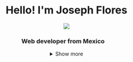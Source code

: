 <h1 align="center">Hello! I'm Joseph Flores</h1>

<p align="center">
  <img align="center" src="https://i.imgur.com/Zvn8FeB.gif"></img>
</p>
<h3 align="center">Web developer from Mexico <img src="https://i.imgur.com/anQtQcF.png" width="15px"></img></h3>
  

<details align="center">
  <summary>Show more</summary>
  
  <img src="https://i.imgur.com/ba5YwOc.png"></img>
  
  <img src="https://github-readme-stats.vercel.app/api?username=YoseptF&show_icons=true&hide_border=true"></img>
</details>
